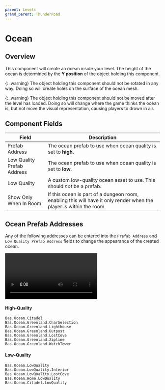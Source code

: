 ```yaml
---
parent: Levels
grand_parent: ThunderRoad
---
```

# Ocean

## Overview

This component will create an ocean inside your level. The height of the ocean is determined by the **Y position** of the object holding this component.

{: .warning}
The object holding this component should not be rotated in any way. Doing so will create holes on the surface of the ocean mesh.

{: .warning}
The object holding this component should not be moved after the level has loaded. Doing so will change where the game thinks the ocean is, but not move the visual representation, causing players to drown in air. 


## Component Fields

| Field                         | Description
| ---                           | ---
| Prefab Address                | The ocean prefab to use when ocean quality is set to **high**.
| Low Quality Prefab Address    | The ocean prefab to use when ocean quality is set to **low**.
| Low Quality                   | A custom low-quality ocean asset to use. This should *not* be a prefab.
| Show Only When In Room        | If this ocean is part of a dungeon room, enabling this will have it only render when the player is within the room.

## Ocean Prefab Addresses
Any of the following addresses can be entered into the `Prefab Address` and `Low Quality Prefab Address` fields to change the appearance of the created ocean. 

<video autoplay="autoplay" loop="loop">
  <source src="{{ site.baseurl }}/assets/components/Ocean/Ocean_Preview.mp4" type="video/mp4">
</video>

#### High-Quality
`Bas.Ocean.Citadel`  
`Bas.Ocean.Greenland.CharSelection`  
`Bas.Ocean.Greenland.Lighthouse`  
`Bas.Ocean.Greenland.Outpost`  
`Bas.Ocean.Greenland.LostCove`  
`Bas.Ocean.Greenland.Zipline`  
`Bas.Ocean.Greenland.WatchTower`  


#### Low-Quality
`Bas.Ocean.LowQuality`  
`Bas.Ocean.LowQuality.Interior`  
`Bas.Ocean.LowQuality.LostCove`  
`Bas.Ocean.Home.LowQuality`  
`Bas.Ocean.Citadel.LowQuality`  